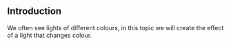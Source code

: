## Introduction

We often see lights of different colours, in this topic we will create the effect of a light that changes colour.
